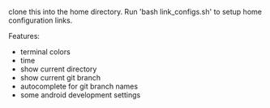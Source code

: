 clone this into the home directory. Run 'bash link_configs.sh' to setup home configuration links.

Features:
- terminal colors
- time 
- show current directory
- show current git branch
- autocomplete for git branch names 
- some android development settings